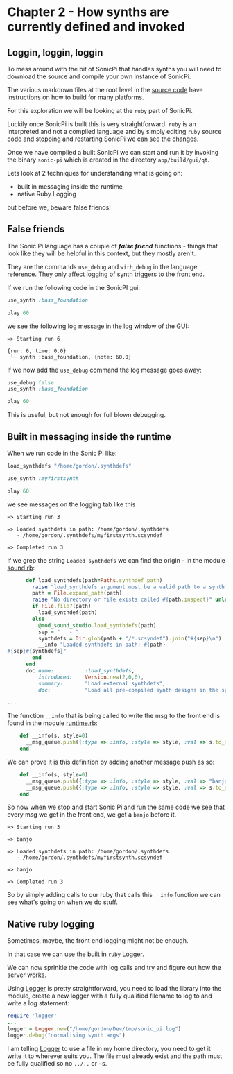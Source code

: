 # Chapter 2 - How synths are currently defined and invoked

## Loggin, loggin, loggin

To mess around with the bit of SonicPi that handles synths you will need to download the source and compile your own instance of SonicPi.

The various markdown files at the root level in the [source code](https://github.com/sonic-pi-net/sonic-pi) have instructions on how to build for many platforms.

For this exploration we will be looking at the `ruby` part of SonicPi.

Luckily once SonicPi is built this is very straightforward. `ruby` is an interpreted and not a compiled language and by simply editing `ruby` source code and stopping and restarting SonicPi we can see the changes.

Once we have compiled a built SonicPi we can start and run it by invoking the binary `sonic-pi` which is created in the directory `app/build/gui/qt`.

Lets look at 2 techniques for understanding what is going on:

* built in messaging inside the runtime
* native Ruby Logging

but before we, beware false friends!

## False friends

The Sonic Pi language has a couple of ***false friend*** functions - things that look like they will be helpful in this context, but they mostly aren't.

They are the commands `use_debug` and `with_debug` in the language reference. They only affect logging of synth triggers to the front end.

If we run the following code in the SonicPI gui:

```ruby
use_synth :bass_foundation

play 60
```

we see the following log message in the log window of the GUI:

```
=> Starting run 6

{run: 6, time: 0.0}
 └─ synth :bass_foundation, {note: 60.0}
```

If we now add the `use_debug` command the log message goes away:
 
```ruby
use_debug false
use_synth :bass_foundation

play 60
```

This is useful, but not enough for full blown debugging.

## Built in messaging inside the runtime

When we run code in the Sonic Pi like:

```ruby
load_synthdefs "/home/gordon/.synthdefs"

use_synth :myfirstsynth

play 60
```

we see messages on the logging tab like this


```
=> Starting run 3

=> Loaded synthdefs in path: /home/gordon/.synthdefs
   - /home/gordon/.synthdefs/myfirstsynth.scsyndef

=> Completed run 3
```

If we grep the string `Loaded synthdefs` we can find the origin - in the module [sound.rb](https://github.com/sonic-pi-net/sonic-pi/blob/58164cad453458ce0795b01696987e4a2946a451/app/server/ruby/lib/sonicpi/lang/sound.rb#L3357):

```ruby
      def load_synthdefs(path=Paths.synthdef_path)
        raise "load_synthdefs argument must be a valid path to a synth design. Got an empty string." if path.empty?
        path = File.expand_path(path)
        raise "No directory or file exists called #{path.inspect}" unless File.exist? path
        if File.file?(path)
          load_synthdef(path)
        else
          @mod_sound_studio.load_synthdefs(path)
          sep = "   - "
          synthdefs = Dir.glob(path + "/*.scsyndef").join("#{sep}\n")
          __info "Loaded synthdefs in path: #{path}
#{sep}#{synthdefs}"
        end
      end
      doc name:          :load_synthdefs,
          introduced:    Version.new(2,0,0),
          summary:       "Load external synthdefs",
          doc:           "Load all pre-compiled synth designs in the specified directory. This is useful if you wish to use your own SuperCollider synthesiser designs within Sonic Pi.

...
``` 

The function `__info` that is being called to write the msg to the front end is found in the module [runtime.rb](https://github.com/sonic-pi-net/sonic-pi/blob/067a9c7ee2ec2dd839dff054a81112e50326532a/app/server/ruby/lib/sonicpi/runtime.rb#L349):

```ruby
	def __info(s, style=0)
      __msg_queue.push({:type => :info, :style => style, :val => s.to_s}) unless __system_thread_locals.get :sonic_pi_spider_silent
    end
```
We can prove it is this definition by adding another message push as so:

```ruby
	def __info(s, style=0)
      __msg_queue.push({:type => :info, :style => style, :val => "banjo"}) unless __system_thread_locals.get :sonic_pi_spider_silent
      __msg_queue.push({:type => :info, :style => style, :val => s.to_s}) unless __system_thread_locals.get :sonic_pi_spider_silent
    end
```
So now when we stop and start Sonic Pi and run the same code we see that every msg we get in the front end, we get a `banjo` before it.

```
=> Starting run 3

=> banjo

=> Loaded synthdefs in path: /home/gordon/.synthdefs
   - /home/gordon/.synthdefs/myfirstsynth.scsyndef

=> banjo

=> Completed run 3
```
So by simply adding calls to our ruby that calls this `__info` function we can see what's going on when we do stuff.

## Native ruby logging

Sometimes, maybe, the front end logging might not be enough.
 
In that case we can use the built in `ruby` [Logger](https://ruby-doc.org/stdlib-2.4.0/libdoc/logger/rdoc/Logger.html).

We can now sprinkle the code with log calls and try and figure out how the server works.

Using [Logger](https://ruby-doc.org/stdlib-2.4.0/libdoc/logger/rdoc/Logger.html) is pretty straightforward, you need to load the library into the module, create a new logger with a fully qualified filename to log to and write a log statement:

```ruby
require 'logger'
...
logger = Logger.new("/home/gordon/Dev/tmp/sonic_pi.log")
logger.debug("normalising synth args")
```

I am telling [Logger](https://ruby-doc.org/stdlib-2.4.0/libdoc/logger/rdoc/Logger.html) to use a file in my home directory, you need to get it write it to wherever suits you. The file must already exist and the path must be fully qualified so no `../..` or `~`s.
